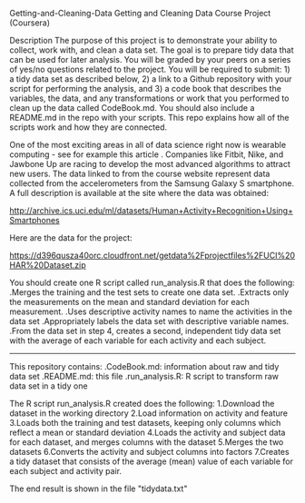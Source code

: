 
Getting-and-Cleaning-Data
Getting and Cleaning Data Course Project (Coursera)


Description
The purpose of this project is to demonstrate your ability to collect, work with, and clean a data set. The goal is to prepare tidy data that can be used for later analysis. You will be graded by your peers on a series of yes/no questions related to the project. You will be required to submit: 1) a tidy data set as described below, 2) a link to a Github repository with your script for performing the analysis, and 3) a code book that describes the variables, the data, and any transformations or work that you performed to clean up the data called CodeBook.md. You should also include a README.md in the repo with your scripts. This repo explains how all of the scripts work and how they are connected. 

One of the most exciting areas in all of data science right now is wearable computing - see for example this article . Companies like Fitbit, Nike, and Jawbone Up are racing to develop the most advanced algorithms to attract new users. The data linked to from the course website represent data collected from the accelerometers from the Samsung Galaxy S smartphone. A full description is available at the site where the data was obtained:
  
http://archive.ics.uci.edu/ml/datasets/Human+Activity+Recognition+Using+Smartphones

Here are the data for the project:
  
https://d396qusza40orc.cloudfront.net/getdata%2Fprojectfiles%2FUCI%20HAR%20Dataset.zip

You should create one R script called run_analysis.R that does the following: 
.Merges the training and the test sets to create one data set.
.Extracts only the measurements on the mean and standard deviation for each measurement. 
.Uses descriptive activity names to name the activities in the data set
.Appropriately labels the data set with descriptive variable names. 
.From the data set in step 4, creates a second, independent tidy data set with the average of each variable for each activity and each subject.

-------------------------------------------------------------------------------------------------------------------------------------------------------------------------

This repository contains:
.CodeBook.md: information about raw and tidy data set 
.README.md: this file
.run_analysis.R: R script to transform raw data set in a tidy one


The R script run_analysis.R created does the following:
1.Download the dataset in the working directory
2.Load information on activity and feature
3.Loads both the training and test datasets, keeping only columns which reflect a mean or standard deviation
4.Loads the activity and subject data for each dataset, and merges columns with the dataset
5.Merges the two datasets
6.Converts the  activity  and  subject  columns into factors
7.Creates a tidy dataset that consists of the average (mean) value of each variable for each subject and activity pair.

The end result is shown in the file  "tidydata.txt"

